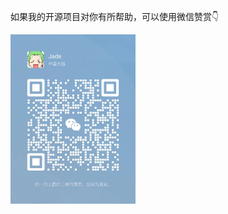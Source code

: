 如果我的开源项目对你有所帮助，可以使用微信赞赏👇

<img width="200" src="https://github.com/jadehh/jadehh/blob/6c901098d6735faaaa56fb89003c4a533621fe63/asset/wechat.png">

